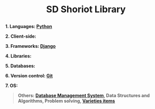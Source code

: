 <h1><p align="center">SD Shoriot Library</p></h1>

**1. Languages: [Python](https://github.com/sdshoriot/SD-Shoriot-Library/tree/master/01.%20Languages/Python)**

**2. Client-side:**

**3. Frameworks: [Django](https://github.com/sdshoriot/SD-Shoriot-Library/tree/master/03.%20Frameworks/Django)** 

**4. Libraries:**   

**5. Databases:**

**6. Version control: [Git](https://github.com/sdshoriot/SD-Shoriot-Library/tree/master/06.%20Version%20control/Git)**

**7. OS:** 

> **Others: [Database Management System](https://github.com/sdshoriot/SD-Shoriot-Library/tree/master/Others/Database%20Management%20System), Data Structures and Algorithms, Problem solving, [Varieties items](https://github.com/sdshoriot/SD-Shoriot-Library/tree/master/Others/Varieties%20items)**